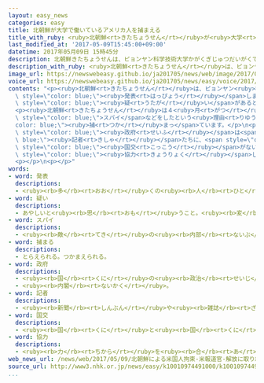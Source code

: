 ```yaml
---
layout: easy_news
categories: easy
title: 北朝鮮が大学で働いているアメリカ人を捕まえる
title_with_ruby: <ruby>北朝鮮<rt>きたちょうせん</rt></ruby>が<ruby>大学<rt>だいがく</rt></ruby>で<ruby>働<rt>はたら</rt></ruby>いているアメリカ<ruby>人<rt>じん</rt></ruby>を<ruby>捕<rt>つか</rt></ruby>まえる
last_modified_at: '2017-05-09T15:45:00+09:00'
datetime: 2017年05月09日 15時45分
description: 北朝鮮きたちょうせんは、ピョンヤン科学技術大学かがくぎじゅつだいがくで働はたらいているアメリカ人じんを５月がつ６日むいかに捕つかまえたと発表はっぴょうしました。
description_with_ruby: <ruby>北朝鮮<rt>きたちょうせん</rt></ruby>は、ピョンヤン<ruby>科学技術大学<rt>かがくぎじゅつだいがく</rt></ruby>で<ruby>働<rt>はたら</rt></ruby>いているアメリカ<ruby>人<rt>じん</rt></ruby>を５<ruby>月<rt>がつ</rt></ruby><ruby>６日<rt>むいか</rt></ruby>に<ruby>捕<rt>つか</rt></ruby>まえたと<ruby>発表<rt>はっぴょう</rt></ruby>しました。
image_url: https://newswebeasy.github.io/ja201705/news/web/image/2017/05/09/k10010974491000.jpg
voice_url: https://newswebeasy.github.io/ja201705/news/easy/voice/2017/05/09/k10010974491000.mp3
contents: "<p><ruby>北朝鮮<rt>きたちょうせん</rt></ruby>は、ピョンヤン<ruby>科学技術大学<rt>かがくぎじゅつだいがく</rt></ruby>で<ruby>働<rt>はたら</rt></ruby>いているアメリカ<ruby>人<rt>じん</rt></ruby>を５<ruby>月<rt>がつ</rt></ruby><ruby>６日<rt>むいか</rt></ruby>に<ruby>捕<rt>つか</rt></ruby>まえたと<span\
  \ style=\"color: blue;\"><ruby>発表<rt>はっぴょう</rt></ruby></span>しました。<ruby>北朝鮮<rt>きたちょうせん</rt></ruby>は、このアメリカ<ruby>人<rt>じん</rt></ruby>が<ruby>北朝鮮<rt>きたちょうせん</rt></ruby>に<ruby>反対<rt>はんたい</rt></ruby>することをした<span\
  \ style=\"color: blue;\"><ruby>疑<rt>うたが</rt></ruby>い</span>があると<ruby>言<rt>い</rt></ruby>っています。</p>\n\
  <p><ruby>北朝鮮<rt>きたちょうせん</rt></ruby>は４<ruby>月<rt>がつ</rt></ruby>２２<ruby>日<rt>にち</rt></ruby>にもピョンヤン<ruby>科学技術大学<rt>かがくぎじゅつだいがく</rt></ruby>で<ruby>教<rt>おし</rt></ruby>えていたアメリカ<ruby>人<rt>じん</rt></ruby>を<ruby>捕<rt>つか</rt></ruby>まえました。<ruby>今<rt>いま</rt></ruby>４<ruby>人<rt>にん</rt></ruby>のアメリカ<ruby>人<rt>じん</rt></ruby>が、<ruby>北朝鮮<rt>きたちょうせん</rt></ruby>で<span\
  \ style=\"color: blue;\">スパイ</span>などをしたという<ruby>理由<rt>りゆう</rt></ruby>で<span style=\"\
  color: blue;\"><ruby>捕<rt>つか</rt></ruby>まっ</span>ています。</p>\n<p>５<ruby>月<rt>がつ</rt></ruby><ruby>８日<rt>ようか</rt></ruby>、アメリカの<span\
  \ style=\"color: blue;\"><ruby>政府<rt>せいふ</rt></ruby></span>は<span style=\"color:\
  \ blue;\"><ruby>記者<rt>きしゃ</rt></ruby></span>たちに、<span style=\"color: blue;\"><ruby>捕<rt>つか</rt></ruby>まっ</span>たアメリカ<ruby>人<rt>じん</rt></ruby>を<ruby>自由<rt>じゆう</rt></ruby>にしてもらうつもりだと<ruby>話<rt>はな</rt></ruby>しました。アメリカは<ruby>北朝鮮<rt>きたちょうせん</rt></ruby>と<span\
  \ style=\"color: blue;\"><ruby>国交<rt>こっこう</rt></ruby></span>がないため、<ruby>北朝鮮<rt>きたちょうせん</rt></ruby>にあるスウェーデンの<ruby>大使館<rt>たいしかん</rt></ruby>に<span\
  \ style=\"color: blue;\"><ruby>協力<rt>きょうりょく</rt></ruby></span>してもらうと<ruby>言<rt>い</rt></ruby>っています。</p>\n\
  <p></p>\n<p></p>"
words:
- word: 発表
  descriptions:
  - <ruby><rb>多</rb><rt>おお</rt></ruby>くの<ruby><rb>人</rb><rt>ひと</rt></ruby>に<ruby><rb>広</rb><rt>ひろ</rt></ruby>く<ruby><rb>知</rb><rt>し</rt></ruby>らせること。
- word: 疑い
  descriptions:
  - あやしいと<ruby><rb>思</rb><rt>おも</rt></ruby>うこと。<ruby><rb>変</rb><rt>へん</rt></ruby>に<ruby><rb>思</rb><rt>おも</rt></ruby>うこと。
- word: スパイ
  descriptions:
  - <ruby><rb>敵</rb><rt>てき</rt></ruby>の<ruby><rb>内部</rb><rt>ないぶ</rt></ruby>に<ruby><rb>入</rb><rt>はい</rt></ruby>って、<ruby><rb>秘密</rb><rt>ひみつ</rt></ruby>をさぐること。また、その<ruby><rb>人</rb><rt>ひと</rt></ruby>。
- word: 捕まる
  descriptions:
  - とらえられる。つかまえられる。
- word: 政府
  descriptions:
  - <ruby><rb>国</rb><rt>くに</rt></ruby>の<ruby><rb>政治</rb><rt>せいじ</rt></ruby>を<ruby><rb>行</rb><rt>おこな</rt></ruby>うところ。
  - <ruby><rb>内閣</rb><rt>ないかく</rt></ruby>。
- word: 記者
  descriptions:
  - <ruby><rb>新聞</rb><rt>しんぶん</rt></ruby>や<ruby><rb>雑誌</rb><rt>ざっし</rt></ruby>などの<ruby><rb>記事</rb><rt>きじ</rt></ruby>を、<ruby><rb>取材</rb><rt>しゅざい</rt></ruby>したり<ruby><rb>書</rb><rt>か</rt></ruby>いたりする<ruby><rb>人</rb><rt>ひと</rt></ruby>。
- word: 国交
  descriptions:
  - <ruby><rb>国</rb><rt>くに</rt></ruby>と<ruby><rb>国</rb><rt>くに</rt></ruby>との<ruby><rb>正式</rb><rt>せいしき</rt></ruby>なつき<ruby><rb>合</rb><rt>あ</rt></ruby>い。
- word: 協力
  descriptions:
  - <ruby><rb>力</rb><rt>ちから</rt></ruby>を<ruby><rb>合</rb><rt>あ</rt></ruby>わせて、ものごとを<ruby><rb>行</rb><rt>おこな</rt></ruby>うこと。
web_news_url: /news/web/2017/05/09/北朝鮮による米国人拘束-米報道官-解放に取り組む考え強調/
source_url: http://www3.nhk.or.jp/news/easy/k10010974491000/k10010974491000.html
...
```

